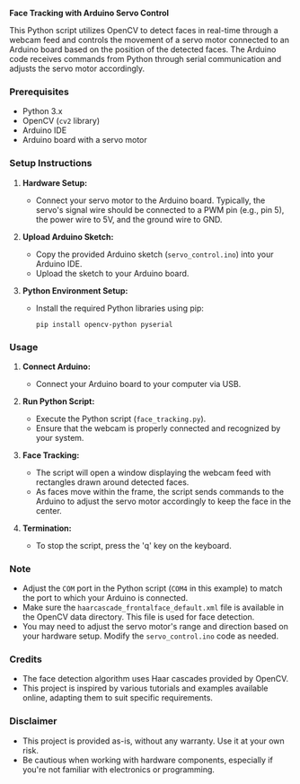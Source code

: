 **Face Tracking with Arduino Servo Control**

This Python script utilizes OpenCV to detect faces in real-time through a webcam feed and controls the movement of a servo motor connected to an Arduino board based on the position of the detected faces. The Arduino code receives commands from Python through serial communication and adjusts the servo motor accordingly.

### Prerequisites

- Python 3.x
- OpenCV (`cv2` library)
- Arduino IDE
- Arduino board with a servo motor

### Setup Instructions

1. **Hardware Setup:**
   - Connect your servo motor to the Arduino board. Typically, the servo's signal wire should be connected to a PWM pin (e.g., pin 5), the power wire to 5V, and the ground wire to GND.

2. **Upload Arduino Sketch:**
   - Copy the provided Arduino sketch (`servo_control.ino`) into your Arduino IDE.
   - Upload the sketch to your Arduino board.

3. **Python Environment Setup:**
   - Install the required Python libraries using pip:
     ```
     pip install opencv-python pyserial
     ```

### Usage

1. **Connect Arduino:**
   - Connect your Arduino board to your computer via USB.

2. **Run Python Script:**
   - Execute the Python script (`face_tracking.py`).
   - Ensure that the webcam is properly connected and recognized by your system.

3. **Face Tracking:**
   - The script will open a window displaying the webcam feed with rectangles drawn around detected faces.
   - As faces move within the frame, the script sends commands to the Arduino to adjust the servo motor accordingly to keep the face in the center.

4. **Termination:**
   - To stop the script, press the 'q' key on the keyboard.

### Note

- Adjust the `COM` port in the Python script (`COM4` in this example) to match the port to which your Arduino is connected.
- Make sure the `haarcascade_frontalface_default.xml` file is available in the OpenCV data directory. This file is used for face detection.
- You may need to adjust the servo motor's range and direction based on your hardware setup. Modify the `servo_control.ino` code as needed.

### Credits

- The face detection algorithm uses Haar cascades provided by OpenCV.
- This project is inspired by various tutorials and examples available online, adapting them to suit specific requirements.

### Disclaimer

- This project is provided as-is, without any warranty. Use it at your own risk.
- Be cautious when working with hardware components, especially if you're not familiar with electronics or programming.

